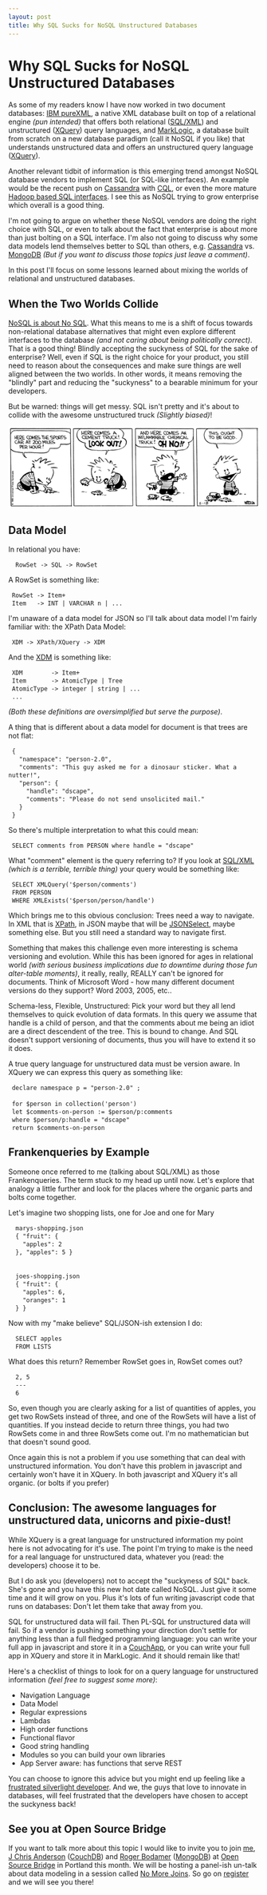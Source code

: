 ```yaml
---
layout: post
title: Why SQL Sucks for NoSQL Unstructured Databases
---
```


# Why SQL Sucks for NoSQL Unstructured Databases

As some of my readers know I have now worked in two document databases: [IBM pureXML][1], a native XML database built on top of a relational engine _(pun intended)_ that offers both relational ([SQL/XML][2]) and unstructured ([XQuery][3]) query languages, and [MarkLogic][4], a database built from scratch on a new database paradigm (call it NoSQL if you like) that understands unstructured data and offers an unstructured query language ([XQuery][3]).

Another relevant tidbit of information is this emerging trend amongst NoSQL database vendors to implement SQL (or SQL-like interfaces). An example would be the recent push on [Cassandra][7] with [CQL][5], or even the more mature [Hadoop based SQL interfaces][6]. I see this as NoSQL trying to grow enterprise which overall is a good thing.

I'm not going to argue on whether these NoSQL vendors are doing the right choice with SQL, or even to talk about the fact that enterprise is about more than just bolting on a SQL interface. I'm also not going to discuss why some data models lend themselves better to SQL than others, e.g. [Cassandra][7] vs. [MongoDB][8] _(But if you want to discuss those topics just leave a comment)_.

In this post I'll focus on some lessons learned about mixing the worlds of relational and unstructured databases. 

## When the Two Worlds Collide

[NoSQL is about No SQL][9]. What this means to me is a shift of focus towards non-relational database alternatives that might even explore different interfaces to the database _(and not caring about being politically correct)_. That is a good thing! Blindly accepting the suckyness of SQL for the sake of enterprise? Well, even if SQL is the right choice for your product, you still need to reason about the consequences and make sure things are well aligned between the two worlds. In other words, it means removing the "blindly" part and reducing the "suckyness" to a bearable minimum for your developers. 

But be warned: things will get messy. SQL isn't pretty and it's about to collide with the awesome unstructured truck _(Slightly biased)_!

![Calvin and Hobbes](/images/calvin-mess.gif)

## Data Model

In relational you have:

      RowSet -> SQL -> RowSet

A RowSet is something like:

     RowSet -> Item+
     Item   -> INT | VARCHAR n | ...

I'm unaware of a data model for JSON so I'll talk about data model I'm fairly familiar with: the XPath Data Model:

     XDM -> XPath/XQuery -> XDM

And the [XDM][10] is something like:

     XDM        -> Item+
     Item       -> AtomicType | Tree
     AtomicType -> integer | string | ...
     ...

_(Both these definitions are oversimplified but serve the purpose)_.

A thing that is different about a data model for document is that trees are not flat:

     {
       "namespace": "person-2.0",
       "comments": "This guy asked me for a dinosaur sticker. What a nutter!",
       "person": {
         "handle": "dscape",
         "comments": "Please do not send unsolicited mail."
       }
     }

So there's multiple interpretation to what this could mean:

     SELECT comments from PERSON where handle = "dscape"

What "comment" element is the query referring to? If you look at [SQL/XML][2] _(which is a terrible, terrible thing)_ your query would be something like:

     SELECT XMLQuery('$person/comments')
     FROM PERSON
     WHERE XMLExists('$person/person/handle')

Which brings me to this obvious conclusion: Trees need a way to navigate. In XML that is [XPath][11], in JSON maybe that will be [JSONSelect][12], maybe something else. But you still need a standard way to navigate first.

Something that makes this challenge even more interesting is schema versioning and evolution. While this has been ignored for ages in relational world _(with serious business implications due to downtime during those fun alter-table moments)_, it really, really, REALLY can't be ignored for documents. Think of Microsoft Word - how many different document versions do they support? Word 2003, 2005, etc.. 

Schema-less, Flexible, Unstructured: Pick your word but they all lend themselves to quick evolution of data formats. In this query we assume that handle is a child of person, and that the comments about me being an idiot are a direct descendent of the tree. This is bound to change. And SQL doesn't support versioning of documents, thus you will have to extend it so it does.

A true query language for unstructured data must be version aware. In XQuery we can express this query as something like:

     declare namespace p = "person-2.0" ;
     
     for $person in collection('person')
     let $comments-on-person := $person/p:comments
     where $person/p:handle = "dscape"
     return $comments-on-person

## Frankenqueries by Example

Someone once referred to me (talking about SQL/XML) as those Frankenqueries. The term stuck to my head up until now. Let's explore that analogy a little further and look for the places where the organic parts and bolts come together.

Let's imagine two shopping lists, one for Joe and one for Mary

      marys-shopping.json
      { "fruit": {
        "apples": 2
      }, "apples": 5 }
      
      
      joes-shopping.json
      { "fruit": {
        "apples": 6,
        "oranges": 1
      } }

Now with my "make believe" SQL/JSON-ish extension I do:

      SELECT apples
      FROM LISTS

What does this return? Remember RowSet goes in, RowSet comes out?

      2, 5
      ---
      6

So, even though you are clearly asking for a list of quantities of apples, you get two RowSets instead of three, and one of the RowSets will have a list of quantities. If you instead decide to return three things, you had two RowSets come in and three RowSets come out. I'm no mathematician but that doesn't sound good.

Once again this is not a problem if you use something that can deal with unstructured information. You don't have this problem in javascript and certainly won't have it in XQuery. In both javascript and XQuery it's all organic. (or bolts if you prefer)

## Conclusion: The awesome languages for unstructured data, unicorns and pixie-dust!

While XQuery is a great language for unstructured information my point here is not advocating for it's use. The point I'm trying to make is the need for a real language for unstructured data, whatever you (read: the developers) choose it to be. 

But I do ask you (developers) not to accept the "suckyness of SQL" back. She's gone and you have this new hot date called NoSQL. Just give it some time and it will grow on you. Plus it's lots of fun writing javascript code that runs on databases: Don't let them take that away from you.

SQL for unstructured data will fail. Then PL-SQL for unstructured data will fail. So if a vendor is pushing something your direction don't settle for anything less than a full fledged programming language: you can write your full app in javascript and store it in a [CouchApp][14], or you can write your full app in XQuery and store it in MarkLogic. And it should remain like that!

Here's a checklist of things to look for on a query language for unstructured information  _(feel free to suggest some more)_:

* Navigation Language
* Data Model
* Regular expressions
* Lambdas
* High order functions
* Functional flavor
* Good string handling
* Modules so you can build your own libraries
* App Server aware: has functions that serve REST

You can choose to ignore this advice but you might end up feeling like a [frustrated silverlight developer][13]. And we, the guys that love to innovate in databases, will feel frustrated that the developers have chosen to accept the suckyness back!

## See you at Open Source Bridge

If you want to talk more about this topic I would like to invite you to join [me][16], [J Chris Anderson][15] ([CouchDB][14]) and [Roger Bodamer][17] ([MongoDB][8]) at [Open Source Bridge][20] in Portland this month. We will be hosting a panel-ish un-talk about data modeling in a session called [No More Joins][18]. So go on [register][19] and we will see you there!

[1]: http://www-01.ibm.com/software/data/db2/xml/
[2]: http://en.wikipedia.org/wiki/SQL/XML
[3]: http://www.w3.org/TR/xquery-30/
[4]: http://developer.marklogic.com
[5]: http://www.slideshare.net/shotaz/cql-cassandra-query-language
[6]: http://wiki.apache.org/hadoop/Hive
[7]: http://cassandra.apache.org/
[8]: http://www.mongodb.org/
[9]: http://kellblog.com/2010/09/29/nuno-jobs-nosql-frankfurt-presentation/
[10]: http://www.w3.org/TR/xpath-datamodel/
[11]: http://www.w3.org/TR/xpath-datamodel-30/
[12]: http://jsonselect.org/
[13]: http://forums.silverlight.net/forums/t/230502.aspx
[14]: http://couchdb.apache.org/
[15]: http://twitter.com/jchris
[16]: http://twitter.com/dscape
[17]: http://twitter.com/rogerb
[18]: http://opensourcebridge.org/sessions/524
[19]: http://osbridge.eventbrite.com/
[20]: http://opensourcebridge.org/